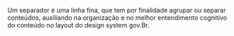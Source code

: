 Um separador é uma linha fina, que tem por finalidade agrupar ou separar conteúdos, auxiliando na organização e no melhor entendimento cognitivo do conteúdo no layout do design system gov.Br.
